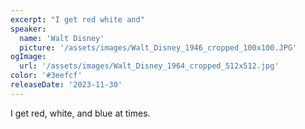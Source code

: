 ```yaml
---
excerpt: "I get red white and"
speaker:
  name: 'Walt Disney'
  picture: '/assets/images/Walt_Disney_1946_cropped_100x100.JPG'
ogImage:
  url: '/assets/images/Walt_Disney_1964_cropped_512x512.jpg'
color: '#3eefcf'
releaseDate: '2023-11-30'
---
```

I get red, white, and blue at times.
